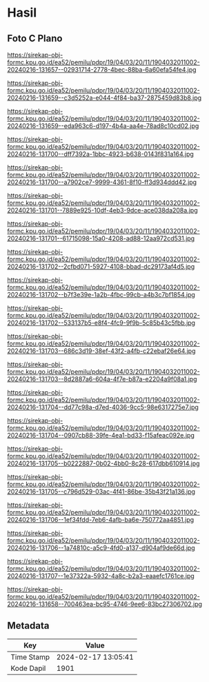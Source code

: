 # Hasil

## Foto C Plano

https://sirekap-obj-formc.kpu.go.id/ea52/pemilu/pdpr/19/04/03/20/11/1904032011002-20240216-131657--02931714-2778-4bec-88ba-6a60efa54fe4.jpg

https://sirekap-obj-formc.kpu.go.id/ea52/pemilu/pdpr/19/04/03/20/11/1904032011002-20240216-131659--c3d5252a-e044-4f84-ba37-2875459d83b8.jpg

https://sirekap-obj-formc.kpu.go.id/ea52/pemilu/pdpr/19/04/03/20/11/1904032011002-20240216-131659--eda963c6-d197-4b4a-aa4e-78ad8c10cd02.jpg

https://sirekap-obj-formc.kpu.go.id/ea52/pemilu/pdpr/19/04/03/20/11/1904032011002-20240216-131700--dff7392a-1bbc-4923-b638-0143f831a164.jpg

https://sirekap-obj-formc.kpu.go.id/ea52/pemilu/pdpr/19/04/03/20/11/1904032011002-20240216-131700--a7902ce7-9999-4361-8f10-ff3d934ddd42.jpg

https://sirekap-obj-formc.kpu.go.id/ea52/pemilu/pdpr/19/04/03/20/11/1904032011002-20240216-131701--7889e925-10df-4eb3-9dce-ace038da208a.jpg

https://sirekap-obj-formc.kpu.go.id/ea52/pemilu/pdpr/19/04/03/20/11/1904032011002-20240216-131701--61715098-15a0-4208-ad88-12aa972cd531.jpg

https://sirekap-obj-formc.kpu.go.id/ea52/pemilu/pdpr/19/04/03/20/11/1904032011002-20240216-131702--2cfbd071-5927-4108-bbad-dc29173af4d5.jpg

https://sirekap-obj-formc.kpu.go.id/ea52/pemilu/pdpr/19/04/03/20/11/1904032011002-20240216-131702--b7f3e39e-1a2b-4fbc-99cb-a4b3c7bf1854.jpg

https://sirekap-obj-formc.kpu.go.id/ea52/pemilu/pdpr/19/04/03/20/11/1904032011002-20240216-131702--533137b5-e8f4-4fc9-9f9b-5c85b43c5fbb.jpg

https://sirekap-obj-formc.kpu.go.id/ea52/pemilu/pdpr/19/04/03/20/11/1904032011002-20240216-131703--686c3d19-38ef-43f2-a4fb-c22ebaf26e64.jpg

https://sirekap-obj-formc.kpu.go.id/ea52/pemilu/pdpr/19/04/03/20/11/1904032011002-20240216-131703--8d2887a6-604a-4f7e-b87a-e2204a9f08a1.jpg

https://sirekap-obj-formc.kpu.go.id/ea52/pemilu/pdpr/19/04/03/20/11/1904032011002-20240216-131704--dd77c98a-d7ed-4036-9cc5-98e6317275e7.jpg

https://sirekap-obj-formc.kpu.go.id/ea52/pemilu/pdpr/19/04/03/20/11/1904032011002-20240216-131704--0907cb88-39fe-4ea1-bd33-f15afeac092e.jpg

https://sirekap-obj-formc.kpu.go.id/ea52/pemilu/pdpr/19/04/03/20/11/1904032011002-20240216-131705--b0222887-0b02-4bb0-8c28-617dbb610914.jpg

https://sirekap-obj-formc.kpu.go.id/ea52/pemilu/pdpr/19/04/03/20/11/1904032011002-20240216-131705--c796d529-03ac-4f41-86be-35b43f21a136.jpg

https://sirekap-obj-formc.kpu.go.id/ea52/pemilu/pdpr/19/04/03/20/11/1904032011002-20240216-131706--1ef34fdd-7eb6-4afb-ba6e-750772aa4851.jpg

https://sirekap-obj-formc.kpu.go.id/ea52/pemilu/pdpr/19/04/03/20/11/1904032011002-20240216-131706--1a74810c-a5c9-4fd0-a137-d904af9de66d.jpg

https://sirekap-obj-formc.kpu.go.id/ea52/pemilu/pdpr/19/04/03/20/11/1904032011002-20240216-131707--1e37322a-5932-4a8c-b2a3-eaaefc1761ce.jpg

https://sirekap-obj-formc.kpu.go.id/ea52/pemilu/pdpr/19/04/03/20/11/1904032011002-20240216-131658--700463ea-bc95-4746-9ee6-83bc27306702.jpg


## Metadata

| Key        | Value               |
| ---------- | ------------------- |
| Time Stamp | 2024-02-17 13:05:41 |
| Kode Dapil | 1901                |



